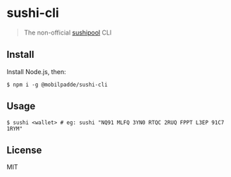 # sushi-cli

> The non-official [sushipool](https://sushipool.com) CLI

## Install

Install Node.js, then:

```
$ npm i -g @mobilpadde/sushi-cli
```

## Usage

```
$ sushi <wallet> # eg: sushi "NQ91 MLFQ 3YN0 RTQC 2RUQ FPPT L3EP 91C7 1RYM"
```

## License

MIT